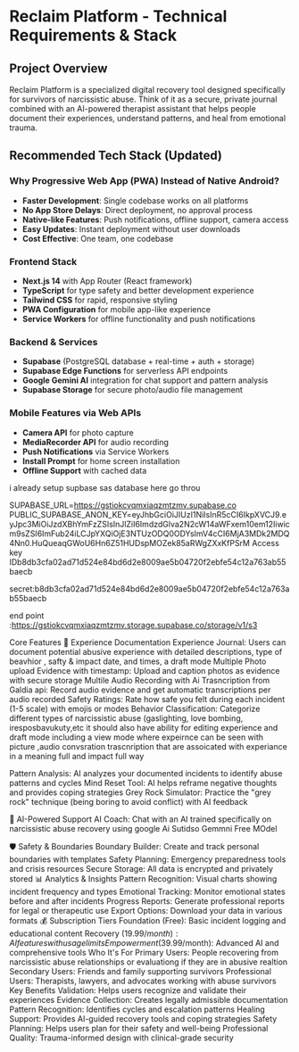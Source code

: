 # Reclaim Platform - Technical Requirements & Stack

## Project Overview
Reclaim Platform is a specialized digital recovery tool designed specifically for survivors of narcissistic abuse. Think of it as a secure, private journal combined with an AI-powered therapist assistant that helps people document their experiences, understand patterns, and heal from emotional trauma.

## Recommended Tech Stack (Updated)

### Why Progressive Web App (PWA) Instead of Native Android?
- **Faster Development**: Single codebase works on all platforms
- **No App Store Delays**: Direct deployment, no approval process  
- **Native-like Features**: Push notifications, offline support, camera access
- **Easy Updates**: Instant deployment without user downloads
- **Cost Effective**: One team, one codebase

### Frontend Stack
- **Next.js 14** with App Router (React framework)
- **TypeScript** for type safety and better development experience
- **Tailwind CSS** for rapid, responsive styling
- **PWA Configuration** for mobile app-like experience
- **Service Workers** for offline functionality and push notifications

### Backend & Services
- **Supabase** (PostgreSQL database + real-time + auth + storage)
- **Supabase Edge Functions** for serverless API endpoints
- **Google Gemini AI** integration for chat support and pattern analysis
- **Supabase Storage** for secure photo/audio file management

### Mobile Features via Web APIs
- **Camera API** for photo capture
- **MediaRecorder API** for audio recording  
- **Push Notifications** via Service Workers
- **Install Prompt** for home screen installation
- **Offline Support** with cached data 

 i already setup supbase sas database here 
go throu

SUPABASE_URL=https://gstiokcvqmxiaqzmtzmv.supabase.co
PUBLIC_SUPABASE_ANON_KEY=eyJhbGciOiJIUzI1NiIsInR5cCI6IkpXVCJ9.eyJpc3MiOiJzdXBhYmFzZSIsInJlZiI6ImdzdGlva2N2cW14aWFxem10em12Iiwicm9sZSI6ImFub24iLCJpYXQiOjE3NTUzODQ0ODYsImV4cCI6MjA3MDk2MDQ4Nn0.HuQueaqGWoU6Hn6Z51HUDspMOZek85aRWgZXxKfPSrM
Access key IDb8db3cfa02ad71d524e84bd6d2e8009ae5b04720f2ebfe54c12a763ab55baecb

secret:b8db3cfa02ad71d524e84bd6d2e8009ae5b04720f2ebfe54c12a763ab55baecb 

end point :https://gstiokcvqmxiaqzmtzmv.storage.supabase.co/storage/v1/s3




Core Features
📝 Experience Documentation
Experience Journal: Users can document potential abusive experience with detailed descriptions, type of beavhior , safty & impact date, and times, a draft mode 
Multiple Photo upload Evidence with timestamp: Upload and caption photos as evidence with secure storage
Multile Audio Recording with Ai Trasncription from Galdia api: Record audio evidence and get automatic transcriptions
 per audio recorded 
 Safety Ratings: Rate how safe you felt during each incident (1-5 scale) with emojis or modes
Behavior Classification: Categorize different types of narcissistic abuse (gaslighting, love bombing, iresposbavukuty,etc
it should also have ability for editing experience and draft mode including a view mode where expeirnce can be seen with picture ,audio convsration trascnription that are assoicated with experiance in a meaning full and impact full way 

Pattern Analysis: AI analyzes your documented incidents to identify abuse patterns and cycles
Mind Reset Tool: AI helps reframe negative thoughts and provides coping strategies
Grey Rock Simulator: Practice the "grey rock" technique (being boring to avoid conflict) with AI feedback

🤖 AI-Powered Support
AI Coach: Chat with an AI trained specifically on narcissistic abuse recovery using google Ai Sutidso Gemmni Free MOdel

🛡️ Safety & Boundaries
Boundary Builder: Create and track personal boundaries with templates
Safety Planning: Emergency preparedness tools and crisis resources
Secure Storage: All data is encrypted and privately stored
📊 Analytics & Insights
Pattern Recognition: Visual charts showing incident frequency and types
Emotional Tracking: Monitor emotional states before and after incidents
Progress Reports: Generate professional reports for legal or therapeutic use
Export Options: Download your data in various formats
💰 Subscription Tiers
Foundation (Free): Basic incident logging and educational content
Recovery ($19.99/month): AI features with usage limits
Empowerment ($39.99/month): Advanced AI and comprehensive tools
Who It's For
Primary Users: People recovering from narcissistic abuse relationships or evaluationg if they are in abusive realtion
Secondary Users: Friends and family supporting survivors
Professional Users: Therapists, lawyers, and advocates working with abuse survivors
Key Benefits
Validation: Helps users recognize and validate their experiences
Evidence Collection: Creates legally admissible documentation
Pattern Recognition: Identifies cycles and escalation patterns
Healing Support: Provides AI-guided recovery tools and coping strategies
Safety Planning: Helps users plan for their safety and well-being
Professional Quality: Trauma-informed design with clinical-grade security